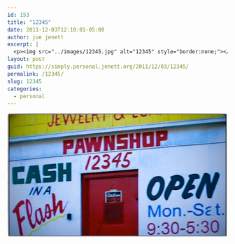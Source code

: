 ```yaml
---
id: 153
title: "12345"
date: 2011-12-03T12:10:01-05:00
author: joe jenett
excerpt: |
  <p><img src="../images/12345.jpg" alt="12345" style="border:none;"></p>
layout: post
guid: https://simply.personal.jenett.org/2011/12/03/12345/
permalink: /12345/
slug: 12345
categories:
  - personal
---
```

<img src="../images/12345.jpg" alt="12345" style="border:none;">